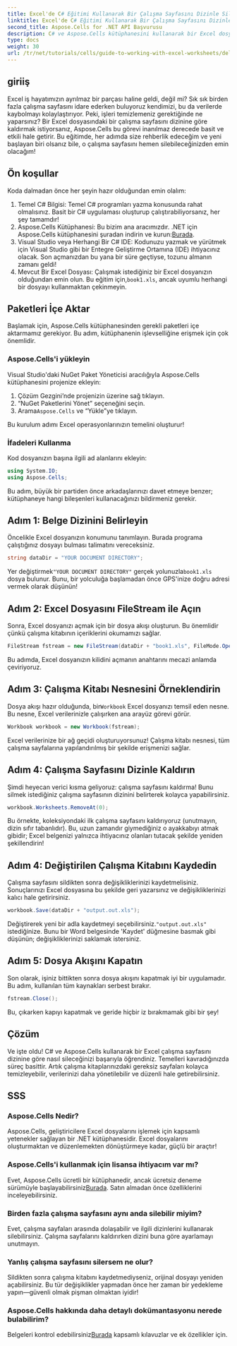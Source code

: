 ```yaml
---
title: Excel'de C# Eğitimi Kullanarak Bir Çalışma Sayfasını Dizinle Silme
linktitle: Excel'de C# Eğitimi Kullanarak Bir Çalışma Sayfasını Dizinle Silme
second_title: Aspose.Cells for .NET API Başvurusu
description: C# ve Aspose.Cells kütüphanesini kullanarak bir Excel dosyasından belirli bir çalışma sayfasını dizinine göre nasıl etkili bir şekilde sileceğinizi öğrenin. Bu kolay adım adım öğreticiyi izleyin.
type: docs
weight: 30
url: /tr/net/tutorials/cells/guide-to-working-with-excel-worksheets/delete-worksheet-by-index-excel-csharp-tutorial/
---
```

## giriiş

Excel iş hayatımızın ayrılmaz bir parçası haline geldi, değil mi? Sık sık birden fazla çalışma sayfasını idare ederken buluyoruz kendimizi, bu da verilerde kaybolmayı kolaylaştırıyor. Peki, işleri temizlemeniz gerektiğinde ne yaparsınız? Bir Excel dosyasındaki bir çalışma sayfasını dizinine göre kaldırmak istiyorsanız, Aspose.Cells bu görevi inanılmaz derecede basit ve etkili hale getirir. Bu eğitimde, her adımda size rehberlik edeceğim ve yeni başlayan biri olsanız bile, o çalışma sayfasını hemen silebileceğinizden emin olacağım!

## Ön koşullar

Koda dalmadan önce her şeyin hazır olduğundan emin olalım:

1. Temel C# Bilgisi: Temel C# programları yazma konusunda rahat olmalısınız. Basit bir C# uygulaması oluşturup çalıştırabiliyorsanız, her şey tamamdır!
2.  Aspose.Cells Kütüphanesi: Bu bizim ana aracımızdır. .NET için Aspose.Cells kütüphanesini şuradan indirin ve kurun:[Burada](https://releases.aspose.com/cells/net/).
3. Visual Studio veya Herhangi Bir C# IDE: Kodunuzu yazmak ve yürütmek için Visual Studio gibi bir Entegre Geliştirme Ortamına (IDE) ihtiyacınız olacak. Son açmanızdan bu yana bir süre geçtiyse, tozunu almanın zamanı geldi!
4.  Mevcut Bir Excel Dosyası: Çalışmak istediğiniz bir Excel dosyanızın olduğundan emin olun. Bu eğitim için,`book1.xls`, ancak uyumlu herhangi bir dosyayı kullanmaktan çekinmeyin.

## Paketleri İçe Aktar

Başlamak için, Aspose.Cells kütüphanesinden gerekli paketleri içe aktarmamız gerekiyor. Bu adım, kütüphanenin işlevselliğine erişmek için çok önemlidir.

### Aspose.Cells'i yükleyin

Visual Studio'daki NuGet Paket Yöneticisi aracılığıyla Aspose.Cells kütüphanesini projenize ekleyin:

1. Çözüm Gezgini’nde projenizin üzerine sağ tıklayın.
2. “NuGet Paketlerini Yönet” seçeneğini seçin.
3.  Arama`Aspose.Cells` ve “Yükle”ye tıklayın.

Bu kurulum adımı Excel operasyonlarınızın temelini oluşturur!

### İfadeleri Kullanma

Kod dosyanızın başına ilgili ad alanlarını ekleyin:

```csharp
using System.IO;
using Aspose.Cells;
```

Bu adım, büyük bir partiden önce arkadaşlarınızı davet etmeye benzer; kütüphaneye hangi bileşenleri kullanacağınızı bildirmeniz gerekir.

## Adım 1: Belge Dizinini Belirleyin

Öncelikle Excel dosyanızın konumunu tanımlayın. Burada programa çalıştığınız dosyayı bulması talimatını vereceksiniz.

```csharp
string dataDir = "YOUR DOCUMENT DIRECTORY";
```

 Yer değiştirmek`"YOUR DOCUMENT DIRECTORY"` gerçek yolunuzla`book1.xls` dosya bulunur. Bunu, bir yolculuğa başlamadan önce GPS'inize doğru adresi vermek olarak düşünün!

## Adım 2: Excel Dosyasını FileStream ile Açın

Sonra, Excel dosyanızı açmak için bir dosya akışı oluşturun. Bu önemlidir çünkü çalışma kitabının içeriklerini okumamızı sağlar.

```csharp
FileStream fstream = new FileStream(dataDir + "book1.xls", FileMode.Open);
```

Bu adımda, Excel dosyanızın kilidini açmanın anahtarını mecazi anlamda çeviriyoruz.

## Adım 3: Çalışma Kitabı Nesnesini Örneklendirin

 Dosya akışı hazır olduğunda, bir`Workbook` Excel dosyanızı temsil eden nesne. Bu nesne, Excel verilerinizle çalışırken ana arayüz görevi görür.

```csharp
Workbook workbook = new Workbook(fstream);
```

Excel verilerinize bir ağ geçidi oluşturuyorsunuz! Çalışma kitabı nesnesi, tüm çalışma sayfalarına yapılandırılmış bir şekilde erişmenizi sağlar.

## Adım 4: Çalışma Sayfasını Dizinle Kaldırın

Şimdi heyecan verici kısma geliyoruz: çalışma sayfasını kaldırma! Bunu silmek istediğiniz çalışma sayfasının dizinini belirterek kolayca yapabilirsiniz. 

```csharp
workbook.Worksheets.RemoveAt(0);
```

Bu örnekte, koleksiyondaki ilk çalışma sayfasını kaldırıyoruz (unutmayın, dizin sıfır tabanlıdır). Bu, uzun zamandır giymediğiniz o ayakkabıyı atmak gibidir; Excel belgenizi yalnızca ihtiyacınız olanları tutacak şekilde yeniden şekillendirin!

## Adım 4: Değiştirilen Çalışma Kitabını Kaydedin

Çalışma sayfasını sildikten sonra değişikliklerinizi kaydetmelisiniz. Sonuçlarınızı Excel dosyasına bu şekilde geri yazarsınız ve değişikliklerinizi kalıcı hale getirirsiniz.

```csharp
workbook.Save(dataDir + "output.out.xls");
```

 Değiştirerek yeni bir adla kaydetmeyi seçebilirsiniz.`"output.out.xls"` istediğinize. Bunu bir Word belgesinde 'Kaydet' düğmesine basmak gibi düşünün; değişikliklerinizi saklamak istersiniz.

## Adım 5: Dosya Akışını Kapatın

Son olarak, işiniz bittikten sonra dosya akışını kapatmak iyi bir uygulamadır. Bu adım, kullanılan tüm kaynakları serbest bırakır.

```csharp
fstream.Close();
```

Bu, çıkarken kapıyı kapatmak ve geride hiçbir iz bırakmamak gibi bir şey!

## Çözüm

Ve işte oldu! C# ve Aspose.Cells kullanarak bir Excel çalışma sayfasını dizinine göre nasıl sileceğinizi başarıyla öğrendiniz. Temelleri kavradığınızda süreç basittir. Artık çalışma kitaplarınızdaki gereksiz sayfaları kolayca temizleyebilir, verilerinizi daha yönetilebilir ve düzenli hale getirebilirsiniz.

## SSS

### Aspose.Cells Nedir?
Aspose.Cells, geliştiricilere Excel dosyalarını işlemek için kapsamlı yetenekler sağlayan bir .NET kütüphanesidir. Excel dosyalarını oluşturmaktan ve düzenlemekten dönüştürmeye kadar, güçlü bir araçtır!

### Aspose.Cells'i kullanmak için lisansa ihtiyacım var mı?
 Evet, Aspose.Cells ücretli bir kütüphanedir, ancak ücretsiz deneme sürümüyle başlayabilirsiniz[Burada](https://releases.aspose.com/). Satın almadan önce özelliklerini inceleyebilirsiniz.

### Birden fazla çalışma sayfasını aynı anda silebilir miyim?
Evet, çalışma sayfaları arasında dolaşabilir ve ilgili dizinlerini kullanarak silebilirsiniz. Çalışma sayfalarını kaldırırken dizini buna göre ayarlamayı unutmayın.

### Yanlış çalışma sayfasını silersem ne olur?
Sildikten sonra çalışma kitabını kaydetmediyseniz, orijinal dosyayı yeniden açabilirsiniz. Bu tür değişiklikler yapmadan önce her zaman bir yedekleme yapın—güvenli olmak pişman olmaktan iyidir!

### Aspose.Cells hakkında daha detaylı dokümantasyonu nerede bulabilirim?
 Belgeleri kontrol edebilirsiniz[Burada](https://reference.aspose.com/cells/net/) kapsamlı kılavuzlar ve ek özellikler için.